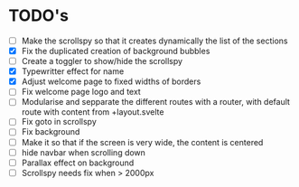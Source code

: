 # TODO's

- [ ] Make the scrollspy so that it creates dynamically the list of the sections
- [X] Fix the duplicated creation of background bubbles
- [ ] Create a toggler to show/hide the scrollspy
- [X] Typewritter effect for name
- [X] Adjust welcome page to fixed widths of borders
- [ ] Fix welcome page logo and text
- [ ] Modularise and sepparate the different routes with a router, with default route with content from +layout.svelte
- [ ] Fix goto in scrollspy
- [ ] Fix background
- [ ] Make it so that if the screen is very wide, the content is centered
- [ ] hide navbar when scrolling down
- [ ] Parallax effect on background
- [ ] Scrollspy needs fix when > 2000px